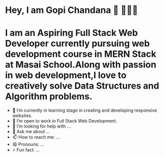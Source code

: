 # Hey, I am Gopi Chandana 👋 👩🏻‍💻

# I am an Aspiring Full Stack Web Developer currently pursuing  web development course in MERN Stack at Masai School.Along with passion in web development,I love to creatively solve Data Structures and Algorithm problems. 

- 🌱 I’m currently in learning stage in creating and developing responsive websites.
- 👯 I’m open to work in Full Stack Web Development.
- 🤔 I’m looking for help with ...
- 💬 Ask me about ...
- 📫 How to reach me: ...
- 😄 Pronouns: ...
- ⚡ Fun fact: ...


